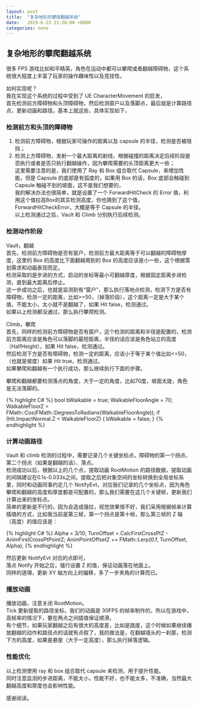 ```yaml
---
layout: post
title:  "复杂地形的攀爬翻越系统"
date:   2019-6-23 21:20:00 +0800
categories: none
---
```

## 复杂地形的攀爬翻越系统

很多 FPS 游戏比如和平精英，角色在运动中都可以攀爬或者翻越障碍物，这个系统很大程度上丰富了玩家的操作趣味性以及竞技性。<br>

如何实现呢？<br>
我在实现这个系统的过程中受到了 UE CharacterMovement 的启发，<br>
首先检测前方障碍物和头顶障碍物，然后检测窗户以及落脚点，最后就是计算路径点，更新动画和路径。基本上就这些，具体实现如下，<br>

### 检测前方和头顶的障碍物
1. 检测前方障碍物，根据玩家可操作的距离以及 capsule 的半径，检测是否被阻挡；
2. 检测上方障碍物，发射一个最大距离的射线，根据碰撞的距离决定后续阶段是否执行或者是否只执行翻越操作，因为攀爬需要的头顶距离更大一些；<br>
这里需要注意的是，我们使用了 Ray 和 Box 组合取代 Capsule，来增加性能，但是 Capsule 的底部是有弧度的，如果用 Box 的话，Box 底部会触碰到 Capsule 触碰不到的坡面，这不是我们想要的，<br>
我的解决办法也很简单，就是设置了一个 ForwardHitCheck 的 Error 值，利用这个值拉高Box的其实检测高度，你也猜到了这个值，ForwardHitCheckError，大概是等于 Capsule 的半径。<br>
以上检测通过之后，Vault 和 Climb 分别执行后续检测。<br>

### 检测动作阶段
Vault，翻越<br>
首先，检测前方障碍物是否有窗户，检测前方最大距离等于可以翻越的障碍物厚度，这里的 Box 的高度比下面翻越用到的 Box 的高度应该是小一些，这个根据策划需求和动画表现而定。<br>
检测采取的是步进的方式，启动的坐标等最小可翻越厚度，根据固定距离步进检测，直到最大距离后停止。<br>
这一步成功之后，也就是监测到有“窗户”，那么执行落地点检测，检测下方是否有障碍物，检测一定的距离，比如>=50，（掉落阶段），这个距离一定是大于某个值，不能太小，太小就不是翻越了，如果 Hit false，检测通过。<br>
如果以上检测都没通过，那么执行攀爬检测。<br>

Climb，攀爬<br>
首先，同样的检测前方障碍物是否有窗户，这个检测的距离和半径是配置的，检测前方距离应该是角色可以落脚的最短距离，半径的话应该是角色站立的高度（HalfHeight），如果 Hit false，检测通过。<br>
然后检测下方是否有障碍物，检测一定的距离，应该小于等于某个值比如<=50，（也就是坡度）如果 Hit true，检测通过。<br>
如果攀爬和翻越有一个执行成功，那么继续执行下面的步骤。<br>

攀爬和翻越都要检测落点的角度，大于一定的角度，比如70度，坡面太陡，角色是无法落脚的。<br>

{% highlight C# %}
bool bWalkable = true;
WalkableFloorAngle = 70;
WalkableFloorZ = FMath::Cos(FMath::DegreesToRadians(WalkableFloorAngle));
if (Hit.ImpactNormal.Z < WalkableFloorZ)
{
	bWalkable = false;
}
{% endhighlight %}

### 计算动画路径
Vault 和 climb 检测的过程中，需要记录几个关键坐标点，障碍物的第一个拐点、第二个拐点（如果是翻越的话）、落点。<br>
检测成功以后，根据以上的几个点，提取动画 RootMotion 的路径数据，提取动画的间隔建议在0.1s-0.033s之间，提取之后把对象空间的坐标转换到全局坐标系里，同时和动画同事约定几个 NotifyEvt，对应我们记录的几个坐标点，因为角色攀爬和翻越的高度和厚度都是可配置的，那么我们需要在这几个关键帧，更新我们计算出来的坐标点。<br>
简单的更新是不行的，因为会造成强拉，视觉效果很不好，我们采用根据帧来计算插值的方式，比如我当前是第三帧，第一个拐点是第十帧，那么第三帧的 Z 轴（高度）的值应该是：

{% highlight C# %}
Alpha = 3/10;
TurnOffset = CalcFirstCrossPtZ - AnimFirstCrossPtPointZ;
AnimPointOffsetZ += FMath::Lerp(0.f, TurnOffset, Alpha);
{% endhighlight %}

然后更新 NotifyEvt 对应的点即可，<br>
落点 Notify 开始之后，强行设置 Z 的值，保证动画落在地面上。<br>
同样的道理，更新 XY 轴方向上的偏移，多了一步夹角的计算而已。<br>

### 播放动画
播放动画，注意关闭 RootMotion。<br>
Tick 更新提取的路径坐标，我们的动画是 30FPS 的帧率制作的，所以在游戏中，高帧率的情况下，要在两点之间插值保证顺滑。<br>
有个细节，如果玩家翻越之后有很大的高度差，比如是跳崖，这个时候如果继续播放翻越的动作和路径点的话就有点假了，我的做法是，在翻越墙头的一刹那，检测下方的高度，如果是悬崖（大于一定高度），那么执行掉落逻辑。<br>

### 性能优化
以上检测使用 ray 和 box 组合取代 capsule 来检测，用于提升性能。<br>
同时注意监测的步进距离，不能太小，性能不好，也不能太多，不准确，当然最大翻越高度和厚度也会影响性能。<br>

感谢阅读。<br>


